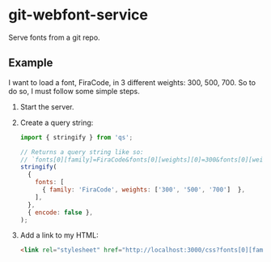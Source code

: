 # git-webfont-service

Serve fonts from a git repo.

## Example

I want to load a font, FiraCode, in 3 different weights: 300, 500, 700. So to do
so, I must follow some simple steps.

1.  Start the server.

2.  Create a query string:

    ```js
    import { stringify } from 'qs';

    // Returns a query string like so:
    // `fonts[0][family]=FiraCode&fonts[0][weights][0]=300&fonts[0][weights][1]=500&fonts[0][weights][2]=700`
    stringify(
      {
        fonts: [
          { family: 'FiraCode', weights: ['300', '500', '700']  },
        ],
      },
      { encode: false },
    );
    ```

3.  Add a link to my HTML:

    ```html
    <link rel="stylesheet" href="http://localhost:3000/css?fonts[0][family]=FiraCode&fonts[0][weights][0]=300&fonts[0][weights][1]=500&fonts[0][weights][2]=700" />
    ```
